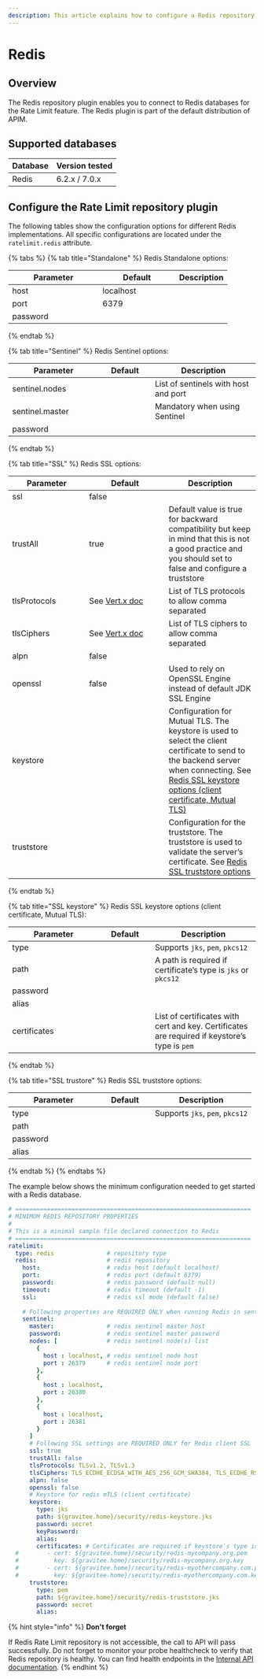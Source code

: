 ```yaml
---
description: This article explains how to configure a Redis repository
---
```


# Redis

## Overview

The Redis repository plugin enables you to connect to Redis databases for the Rate Limit feature. The Redis plugin is part of the default distribution of APIM.

## Supported databases

| Database | Version tested |
| -------- | -------------- |
| Redis    | 6.2.x / 7.0.x  |

## Configure the Rate Limit repository plugin

The following tables show the configuration options for different Redis implementations. All specific configurations are located under the `ratelimit.redis` attribute.

{% tabs %}
{% tab title="Standalone" %}
Redis Standalone options:

<table><thead><tr><th width="168">Parameter</th><th width="140">Default</th><th>Description</th></tr></thead><tbody><tr><td>host</td><td>localhost</td><td></td></tr><tr><td>port</td><td>6379</td><td></td></tr><tr><td>password</td><td></td><td></td></tr></tbody></table>
{% endtab %}

{% tab title="Sentinel" %}
Redis Sentinel options:

<table><thead><tr><th width="168.66666666666666">Parameter</th><th width="90">Default</th><th>Description</th></tr></thead><tbody><tr><td>sentinel.nodes</td><td></td><td>List of sentinels with host and port</td></tr><tr><td>sentinel.master</td><td></td><td>Mandatory when using Sentinel</td></tr><tr><td>password</td><td></td><td></td></tr></tbody></table>
{% endtab %}

{% tab title="SSL" %}
Redis SSL options:

<table><thead><tr><th width="140.66666666666666">Parameter</th><th width="146">Default</th><th>Description</th></tr></thead><tbody><tr><td>ssl</td><td>false</td><td></td></tr><tr><td>trustAll</td><td>true</td><td>Default value is true for backward compatibility but keep in mind that this is not a good practice and you should set to false and configure a truststore</td></tr><tr><td>tlsProtocols</td><td>See <a href="https://vertx.io/docs/vertx-core/java/#_configuring_tls_protocol_versions">Vert.x doc</a></td><td>List of TLS protocols to allow comma separated</td></tr><tr><td>tlsCiphers</td><td>See <a href="https://vertx.io/docs/vertx-core/java/#_configuring_tls_protocol_versions">Vert.x doc</a></td><td>List of TLS ciphers to allow comma separated</td></tr><tr><td>alpn</td><td>false</td><td></td></tr><tr><td>openssl</td><td>false</td><td>Used to rely on OpenSSL Engine instead of default JDK SSL Engine</td></tr><tr><td>keystore</td><td></td><td>Configuration for Mutual TLS. The keystore is used to select the client certificate to send to the backend server when connecting. See <a href="https://github.com/gravitee-io/gravitee-api-management/blob/master/gravitee-apim-repository/gravitee-apim-repository-redis/README.adoc#keystore-table">Redis SSL keystore options (client certificate, Mutual TLS)</a></td></tr><tr><td>truststore</td><td></td><td>Configuration for the truststore. The truststore is used to validate the server’s certificate. See <a href="https://github.com/gravitee-io/gravitee-api-management/blob/master/gravitee-apim-repository/gravitee-apim-repository-redis/README.adoc#truststore-table">Redis SSL truststore options</a></td></tr></tbody></table>
{% endtab %}

{% tab title="SSL keystore" %}
Redis SSL keystore options (client certificate, Mutual TLS):

<table><thead><tr><th width="168.66666666666666">Parameter</th><th width="90">Default</th><th>Description</th></tr></thead><tbody><tr><td>type</td><td></td><td>Supports <code>jks</code>, <code>pem</code>, <code>pkcs12</code></td></tr><tr><td>path</td><td></td><td>A path is required if certificate’s type is <code>jks</code> or <code>pkcs12</code></td></tr><tr><td>password</td><td></td><td></td></tr><tr><td>alias</td><td></td><td></td></tr><tr><td>certificates</td><td></td><td>List of certificates with cert and key. Certificates are required if keystore’s type is <code>pem</code></td></tr></tbody></table>
{% endtab %}

{% tab title="SSL trustore" %}
Redis SSL truststore options:

<table><thead><tr><th width="168.66666666666666">Parameter</th><th width="90">Default</th><th>Description</th></tr></thead><tbody><tr><td>type</td><td></td><td>Supports <code>jks</code>, <code>pem</code>, <code>pkcs12</code></td></tr><tr><td>path</td><td></td><td></td></tr><tr><td>password</td><td></td><td></td></tr><tr><td>alias</td><td></td><td></td></tr></tbody></table>
{% endtab %}
{% endtabs %}

The example below shows the minimum configuration needed to get started with a Redis database.

```yaml
# ===================================================================
# MINIMUM REDIS REPOSITORY PROPERTIES
#
# This is a minimal sample file declared connection to Redis
# ===================================================================
ratelimit:
  type: redis               # repository type
  redis:                    # redis repository
    host:                   # redis host (default localhost)
    port:                   # redis port (default 6379)
    password:               # redis password (default null)
    timeout:                # redis timeout (default -1)
    ssl:                    # redis ssl mode (default false)
    
    # Following properties are REQUIRED ONLY when running Redis in sentinel mode
    sentinel:
      master:               # redis sentinel master host
      password:             # redis sentinel master password
      nodes: [              # redis sentinel node(s) list
        {
          host : localhost, # redis sentinel node host
          port : 26379      # redis sentinel node port
        },
        {
          host : localhost,
          port : 26380
        },
        {
          host : localhost,
          port : 26381
        }
      ]
      # Following SSL settings are REQUIRED ONLY for Redis client SSL
      ssl: true
      trustAll: false
      tlsProtocols: TLSv1.2, TLSv1.3
      tlsCiphers: TLS_ECDHE_ECDSA_WITH_AES_256_GCM_SHA384, TLS_ECDHE_RSA_WITH_AES_256_GCM_SHA384, TLS_ECDHE_ECDSA_WITH_AES_256_CBC_SHA384, TLS_ECDHE_RSA_WITH_AES_256_CBC_SHA384
      alpn: false
      openssl: false
      # Keystore for redis mTLS (client certificate)
      keystore:
        type: jks
        path: ${gravitee.home}/security/redis-keystore.jks
        password: secret
        keyPassword:
        alias:
        certificates: # Certificates are required if keystore's type is pem
  #        - cert: ${gravitee.home}/security/redis-mycompany.org.pem
  #          key: ${gravitee.home}/security/redis-mycompany.org.key
  #        - cert: ${gravitee.home}/security/redis-myothercompany.com.pem
  #          key: ${gravitee.home}/security/redis-myothercompany.com.key
      truststore:
        type: pem
        path: ${gravitee.home}/security/redis-truststore.jks
        password: secret
        alias:
```

{% hint style="info" %}
**Don't forget**

If Redis Rate Limit repository is not accessible, the call to API will pass successfully. Do not forget to monitor your probe healthcheck to verify that Redis repository is healthy. You can find health endpoints in the [Internal API documentation](../apim-management-api/general-configuration.md).
{% endhint %}
